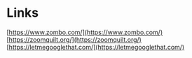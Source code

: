 # Links

[https://www.zombo.com/](https://www.zombo.com/)  
[https://zoomquilt.org/](https://zoomquilt.org/)  
[https://letmegooglethat.com/](https://letmegooglethat.com/)
